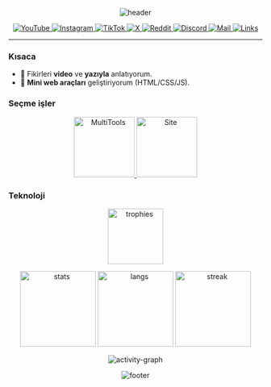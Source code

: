 <!-- header (animated) -->
<p align="center">
  <img src="https://capsule-render.vercel.app/api?type=waving&color=gradient&height=220&section=header&text=Onur%20Çelik%20•%20uzaylul&fontSize=44&fontAlign=50&fontAlignY=38&animation=twinkling" alt="header"/>
</p>

<!-- socials (SVG icons white) -->
<p align="center">
  <a href="https://youtube.com/@uzaylul" title="YouTube">
    <img src="https://img.shields.io/badge/-_-0f172a?style=for-the-badge&logo=youtube&logoColor=ffffff&labelColor=0f172a" alt="YouTube" />
  </a>
  <a href="https://instagram.com/uzaylul" title="Instagram">
    <img src="https://img.shields.io/badge/-_-0f172a?style=for-the-badge&logo=instagram&logoColor=ffffff&labelColor=0f172a" alt="Instagram" />
  </a>
  <a href="https://tiktok.com/@uzaylul" title="TikTok">
    <img src="https://img.shields.io/badge/-_-0f172a?style=for-the-badge&logo=tiktok&logoColor=ffffff&labelColor=0f172a" alt="TikTok" />
  </a>
  <a href="https://x.com/uzaylul" title="X">
    <img src="https://img.shields.io/badge/-_-0f172a?style=for-the-badge&logo=x&logoColor=ffffff&labelColor=0f172a" alt="X" />
  </a>
  <a href="https://reddit.com/r/uzaylul" title="Reddit">
    <img src="https://img.shields.io/badge/-_-0f172a?style=for-the-badge&logo=reddit&logoColor=ffffff&labelColor=0f172a" alt="Reddit" />
  </a>
  <a href="https://discord.gg/R7q9pbBn9p" title="Discord">
    <img src="https://img.shields.io/badge/-_-0f172a?style=for-the-badge&logo=discord&logoColor=ffffff&labelColor=0f172a" alt="Discord" />
  </a>
  <a href="mailto:onurcelikmail@proton.me" title="E-posta">
    <img src="https://img.shields.io/badge/Contact-Email-6d28d9?style=for-the-badge" alt="Mail"/>
  </a>
  <a href="https://linkler.uzaylul.com/" title="Tüm linkler">
    <img src="https://img.shields.io/badge/All%20Links-here-0ea5e9?style=for-the-badge" alt="Links"/>
  </a>
</p>

---

### Kısaca
- 🎥 Fikirleri **video** ve **yazıyla** anlatıyorum.
- 🧰 **Mini web araçları** geliştiriyorum (HTML/CSS/JS).

### Seçme işler
<p align="center">
  <a href="https://github.com/uzaylul/MultiTools">
    <img height="120" src="https://github-readme-stats.vercel.app/api/pin/?username=uzaylul&repo=MultiTools&theme=transparent" alt="MultiTools"/>
  </a>
  <a href="https://github.com/uzaylul/uzaylul.github.io">
    <img height="120" src="https://github-readme-stats.vercel.app/api/pin/?username=uzaylul&repo=uzaylul.github.io&theme=transparent" alt="Site"/>
  </a>
</p>

### Teknoloji

<!-- trophies / stats / streak -->
<p align="center">
  <img height="110" src="https://github-profile-trophy.vercel.app/?username=uzaylul&theme=onedark&no-frame=true&row=1&column=6" alt="trophies"/>
</p>
<p align="center">
  <img height="150" src="https://github-readme-stats.vercel.app/api?username=uzaylul&show_icons=true&theme=transparent&hide_title=true" alt="stats"/>
  <img height="150" src="https://github-readme-stats.vercel.app/api/top-langs/?username=uzaylul&layout=compact&theme=transparent" alt="langs"/>
  <img height="150" src="https://streak-stats.demolab.com?user=uzaylul&theme=transparent" alt="streak"/>
</p>

<!-- activity graph (animated-ish) -->
<p align="center">
  <img src="https://github-readme-activity-graph.vercel.app/graph?username=uzaylul&theme=github-compact&radius=8&area=true" alt="activity-graph"/>
</p>

<!-- footer wave -->
<p align="center">
  <img src="https://capsule-render.vercel.app/api?type=waving&color=gradient&height=120&section=footer" alt="footer"/>
</p>

<!-- Optional: Contribution Snake (etkinleştirmek için Actions ekleyin)
<img src="https://raw.githubusercontent.com/uzaylul/uzaylul/output/snake.svg" alt="snake"/>
-->
